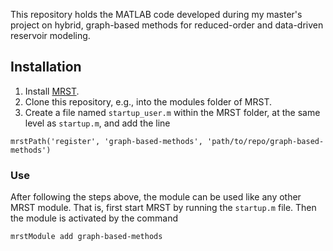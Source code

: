 This repository holds the MATLAB code developed during my master's project on hybrid, graph-based methods for reduced-order and data-driven reservoir modeling.

## Installation ##
1. Install [MRST](http://www.mrst.no). 
2. Clone this repository, e.g., into the modules folder of MRST.
3. Create a file named `startup_user.m` within the MRST folder, at the same level as `startup.m`, and add the line
```
mrstPath('register', 'graph-based-methods', 'path/to/repo/graph-based-methods')
```

### Use ###

After following the steps above, the module can be used like any other MRST module. That is, first start MRST by running the `startup.m` file. Then the module is activated by the command 

~~~~~
mrstModule add graph-based-methods 
~~~~~
